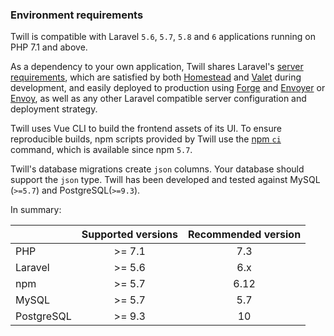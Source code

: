 ### Environment requirements
Twill is compatible with Laravel `5.6`, `5.7`, `5.8` and `6` applications running on PHP 7.1 and above.

As a dependency to your own application, Twill shares Laravel's [server requirements](https://laravel.com/docs/6.x/installation#server-requirements), which are satisfied by both [Homestead](https://laravel.com/docs/6.x/homestead) and [Valet](https://laravel.com/docs/6.x/valet) during development, and easily deployed to production using [Forge](https://forge.laravel.com) and [Envoyer](https://envoyer.io) or [Envoy](https://laravel.com/docs/envoy), as well as any other Laravel compatible server configuration and deployment strategy.

Twill uses Vue CLI to build the frontend assets of its UI. To ensure reproducible builds, npm scripts provided by Twill use the [npm `ci`](https://blog.npmjs.org/post/171556855892/introducing-npm-ci-for-faster-more-reliable) command, which is available since npm `5.7`.

Twill's database migrations create `json` columns. Your database should support the `json` type. Twill has been developed and tested against MySQL (`>=5.7`) and PostgreSQL(`>=9.3`).

In summary:

|            | Supported versions | Recommended version |
|:-----------|:------------------:|:-------------------:|
| PHP        | >= 7.1             | 7.3                 |
| Laravel    | >= 5.6             | 6.x                 |
| npm        | >= 5.7             | 6.12                |
| MySQL      | >= 5.7             | 5.7                 |
| PostgreSQL | >= 9.3             | 10                  |

